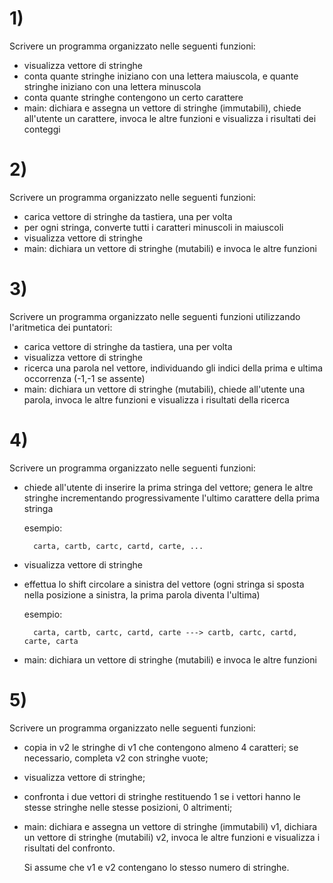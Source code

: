 # 1)

Scrivere un programma organizzato nelle seguenti funzioni:
- visualizza vettore di stringhe
- conta quante stringhe iniziano con una lettera maiuscola, e quante stringhe iniziano con una lettera minuscola
- conta quante stringhe contengono un certo carattere
- main: dichiara e assegna un vettore di stringhe (immutabili), chiede all'utente un carattere, invoca le altre funzioni e visualizza i risultati dei conteggi 

# 2)

Scrivere un programma organizzato nelle seguenti funzioni:

- carica vettore di stringhe da tastiera, una per volta
- per ogni stringa, converte tutti i caratteri minuscoli in maiuscoli
- visualizza vettore di stringhe
- main: dichiara un vettore di stringhe (mutabili) e invoca le altre funzioni

# 3)

Scrivere un programma organizzato nelle seguenti funzioni utilizzando l'aritmetica dei puntatori:

- carica vettore di stringhe da tastiera, una per volta
- visualizza vettore di stringhe
- ricerca una parola nel vettore, individuando gli indici della prima e ultima occorrenza (-1,-1 se assente)
- main: dichiara un vettore di stringhe (mutabili), chiede all'utente una parola, invoca le altre funzioni e visualizza i risultati della ricerca

# 4)

Scrivere un programma organizzato nelle seguenti funzioni:

- chiede all'utente di inserire la prima stringa del vettore; genera le altre stringhe incrementando progressivamente l'ultimo carattere della prima stringa

  esempio: 

        carta, cartb, cartc, cartd, carte, ...

- visualizza vettore di stringhe
- effettua lo shift circolare a sinistra del vettore (ogni stringa si sposta nella posizione a sinistra, la prima parola diventa l'ultima)

  esempio: 

        carta, cartb, cartc, cartd, carte ---> cartb, cartc, cartd, carte, carta

- main: dichiara un vettore di stringhe (mutabili) e invoca le altre funzioni

# 5)

Scrivere un programma organizzato nelle seguenti funzioni:

- copia in v2 le stringhe di v1 che contengono almeno 4 caratteri; se necessario, completa v2 con stringhe vuote;
- visualizza vettore di stringhe;
- confronta i due vettori di stringhe restituendo 1 se i vettori hanno le stesse stringhe nelle stesse posizioni, 0 altrimenti;
- main: dichiara e assegna un vettore di stringhe (immutabili) v1, dichiara un vettore di stringhe (mutabili) v2, invoca le altre funzioni e visualizza i risultati del confronto.

    Si assume che v1 e v2 contengano lo stesso numero di stringhe.